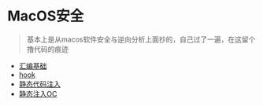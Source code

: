 # MacOS安全

> 基本上是从macos软件安全与逆向分析上面抄的，自己过了一遍，在这留个撸代码的痕迹

- [汇编基础](./asm.md)
- [hook](./hook.md)
- [静态代码注入](./staticinject.md)
- [静态注入OC](./ocinject.md)


